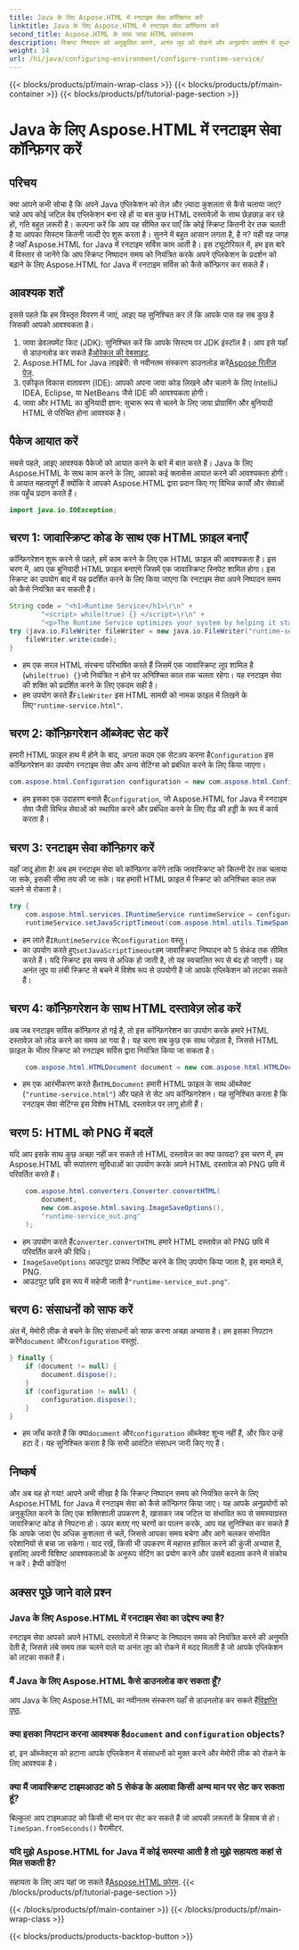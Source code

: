 ```yaml
---
title: Java के लिए Aspose.HTML में रनटाइम सेवा कॉन्फ़िगर करें
linktitle: Java के लिए Aspose.HTML में रनटाइम सेवा कॉन्फ़िगर करें
second_title: Aspose.HTML के साथ जावा HTML प्रसंस्करण
description: स्क्रिप्ट निष्पादन को अनुकूलित करने, अनंत लूप को रोकने और अनुप्रयोग प्रदर्शन में सुधार करने के लिए Java के लिए Aspose.HTML में रनटाइम सेवा को कॉन्फ़िगर करना सीखें।
weight: 14
url: /hi/java/configuring-environment/configure-runtime-service/
---
```


{{< blocks/products/pf/main-wrap-class >}}
{{< blocks/products/pf/main-container >}}
{{< blocks/products/pf/tutorial-page-section >}}

# Java के लिए Aspose.HTML में रनटाइम सेवा कॉन्फ़िगर करें

## परिचय
क्या आपने कभी सोचा है कि अपने Java एप्लिकेशन को तेज़ और ज़्यादा कुशलता से कैसे चलाया जाए? चाहे आप कोई जटिल वेब एप्लिकेशन बना रहे हों या बस कुछ HTML दस्तावेज़ों के साथ छेड़छाड़ कर रहे हों, गति बहुत ज़रूरी है। कल्पना करें कि आप यह सीमित कर पाएँ कि कोई स्क्रिप्ट कितनी देर तक चलती है या आपका सिस्टम कितनी जल्दी ऐप शुरू करता है। सुनने में बहुत आसान लगता है, है न? यही वह जगह है जहाँ Aspose.HTML for Java में रनटाइम सर्विस काम आती है। इस ट्यूटोरियल में, हम इस बारे में विस्तार से जानेंगे कि आप स्क्रिप्ट निष्पादन समय को नियंत्रित करके अपने एप्लिकेशन के प्रदर्शन को बढ़ाने के लिए Aspose.HTML for Java में रनटाइम सर्विस को कैसे कॉन्फ़िगर कर सकते हैं।
## आवश्यक शर्तें
इससे पहले कि हम विस्तृत विवरण में जाएं, आइए यह सुनिश्चित कर लें कि आपके पास वह सब कुछ है जिसकी आपको आवश्यकता है। 
1.  जावा डेवलपमेंट किट (JDK): सुनिश्चित करें कि आपके सिस्टम पर JDK इंस्टॉल है। आप इसे यहाँ से डाउनलोड कर सकते हैं[ओरेकल की वेबसाइट](https://www.oracle.com/java/technologies/javase-downloads.html).
2.  Aspose.HTML for Java लाइब्रेरी: से नवीनतम संस्करण डाउनलोड करें[Aspose रिलीज़ पेज](https://releases.aspose.com/html/java/). 
3. एकीकृत विकास वातावरण (IDE): आपको अपना जावा कोड लिखने और चलाने के लिए IntelliJ IDEA, Eclipse, या NetBeans जैसे IDE की आवश्यकता होगी।
4. जावा और HTML का बुनियादी ज्ञान: सुचारू रूप से चलने के लिए जावा प्रोग्रामिंग और बुनियादी HTML से परिचित होना आवश्यक है।

## पैकेज आयात करें
सबसे पहले, आइए आवश्यक पैकेजों को आयात करने के बारे में बात करते हैं। Java के लिए Aspose.HTML के साथ काम करने के लिए, आपको कई क्लासेस आयात करने की आवश्यकता होगी। ये आयात महत्वपूर्ण हैं क्योंकि वे आपको Aspose.HTML द्वारा प्रदान किए गए विभिन्न कार्यों और सेवाओं तक पहुँच प्रदान करते हैं।
```java
import java.io.IOException;
```

## चरण 1: जावास्क्रिप्ट कोड के साथ एक HTML फ़ाइल बनाएँ
कॉन्फ़िगरेशन शुरू करने से पहले, हमें काम करने के लिए एक HTML फ़ाइल की आवश्यकता है। इस चरण में, आप एक बुनियादी HTML फ़ाइल बनाएंगे जिसमें एक जावास्क्रिप्ट स्निपेट शामिल होगा। इस स्क्रिप्ट का उपयोग बाद में यह प्रदर्शित करने के लिए किया जाएगा कि रनटाइम सेवा अपने निष्पादन समय को कैसे नियंत्रित कर सकती है।
```java
String code = "<h1>Runtime Service</h1>\r\n" +
		"<script> while(true) {} </script>\r\n" +
		"<p>The Runtime Service optimizes your system by helping it start apps and programs faster.</p>\r\n";
try (java.io.FileWriter fileWriter = new java.io.FileWriter("runtime-service.html")) {
	fileWriter.write(code);
}
```

- हम एक सरल HTML संरचना परिभाषित करते हैं जिसमें एक जावास्क्रिप्ट लूप शामिल है (`while(true) {}`जो नियंत्रित न होने पर अनिश्चित काल तक चलता रहेगा। यह रनटाइम सेवा की शक्ति को प्रदर्शित करने के लिए एकदम सही है।
-  हम उपयोग करते हैं`FileWriter` इस HTML सामग्री को नामक फ़ाइल में लिखने के लिए`"runtime-service.html"`.
## चरण 2: कॉन्फ़िगरेशन ऑब्जेक्ट सेट करें
 हमारी HTML फ़ाइल हाथ में होने के बाद, अगला कदम एक सेटअप करना है`Configuration` इस कॉन्फ़िगरेशन का उपयोग रनटाइम सेवा और अन्य सेटिंग्स को प्रबंधित करने के लिए किया जाएगा।
```java
com.aspose.html.Configuration configuration = new com.aspose.html.Configuration();
```

-  हम इसका एक उदाहरण बनाते हैं`Configuration`, जो Aspose.HTML for Java में रनटाइम सेवा जैसी विभिन्न सेवाओं को स्थापित करने और प्रबंधित करने के लिए रीढ़ की हड्डी के रूप में कार्य करता है।
## चरण 3: रनटाइम सेवा कॉन्फ़िगर करें
यहाँ जादू होता है! अब हम रनटाइम सेवा को कॉन्फ़िगर करेंगे ताकि जावास्क्रिप्ट को कितनी देर तक चलाया जा सके, इसकी सीमा तय की जा सके। यह हमारी HTML फ़ाइल में स्क्रिप्ट को अनिश्चित काल तक चलने से रोकता है।
```java
try {
	com.aspose.html.services.IRuntimeService runtimeService = configuration.getService(com.aspose.html.services.IRuntimeService.class);
	runtimeService.setJavaScriptTimeout(com.aspose.html.utils.TimeSpan.fromSeconds(5));
```

-  हम लाते हैं`IRuntimeService` से`Configuration` वस्तु।
-  का उपयोग करते हुए`setJavaScriptTimeout`हम जावास्क्रिप्ट निष्पादन को 5 सेकंड तक सीमित करते हैं। यदि स्क्रिप्ट इस समय से अधिक हो जाती है, तो यह स्वचालित रूप से बंद हो जाएगी। यह अनंत लूप या लंबी स्क्रिप्ट से बचने में विशेष रूप से उपयोगी है जो आपके एप्लिकेशन को लटका सकते हैं।
## चरण 4: कॉन्फ़िगरेशन के साथ HTML दस्तावेज़ लोड करें
अब जब रनटाइम सर्विस कॉन्फ़िगर हो गई है, तो इस कॉन्फ़िगरेशन का उपयोग करके हमारे HTML दस्तावेज़ को लोड करने का समय आ गया है। यह चरण सब कुछ एक साथ जोड़ता है, जिससे HTML फ़ाइल के भीतर स्क्रिप्ट को रनटाइम सर्विस द्वारा नियंत्रित किया जा सकता है।
```java
	com.aspose.html.HTMLDocument document = new com.aspose.html.HTMLDocument("runtime-service.html", configuration);
```

-  हम एक आरंभीकरण करते हैं`HTMLDocument` हमारी HTML फ़ाइल के साथ ऑब्जेक्ट (`"runtime-service.html"`) और पहले से सेट अप कॉन्फ़िगरेशन। यह सुनिश्चित करता है कि रनटाइम सेवा सेटिंग्स इस विशेष HTML दस्तावेज़ पर लागू होती हैं।
## चरण 5: HTML को PNG में बदलें
यदि आप इसके साथ कुछ अच्छा नहीं कर सकते तो HTML दस्तावेज़ का क्या फायदा? इस चरण में, हम Aspose.HTML की रूपांतरण सुविधाओं का उपयोग करके अपने HTML दस्तावेज़ को PNG छवि में परिवर्तित करते हैं।
```java
	com.aspose.html.converters.Converter.convertHTML(
		document,
		new com.aspose.html.saving.ImageSaveOptions(),
		"runtime-service_out.png"
	);
```

-  हम उपयोग करते हैं`Converter.convertHTML` हमारे HTML दस्तावेज़ को PNG छवि में परिवर्तित करने की विधि।
- `ImageSaveOptions` आउटपुट प्रारूप निर्दिष्ट करने के लिए उपयोग किया जाता है, इस मामले में, PNG.
- आउटपुट छवि इस रूप में सहेजी जाती है`"runtime-service_out.png"`.
## चरण 6: संसाधनों को साफ करें
 अंत में, मेमोरी लीक से बचने के लिए संसाधनों को साफ करना अच्छा अभ्यास है। हम इसका निपटान करेंगे`document` और`configuration` वस्तुएं.
```java
} finally {
	if (document != null) {
		document.dispose();
	}
	if (configuration != null) {
		configuration.dispose();
	}
}
```

-  हम जाँच करते हैं कि क्या`document` और`configuration` ऑब्जेक्ट शून्य नहीं हैं, और फिर उन्हें हटा दें। यह सुनिश्चित करता है कि सभी आवंटित संसाधन जारी किए गए हैं।

## निष्कर्ष
और अब यह हो गया! आपने अभी सीखा है कि स्क्रिप्ट निष्पादन समय को नियंत्रित करने के लिए Aspose.HTML for Java में रनटाइम सेवा को कैसे कॉन्फ़िगर किया जाए। यह आपके अनुप्रयोगों को अनुकूलित करने के लिए एक शक्तिशाली उपकरण है, खासकर जब जटिल या संभावित रूप से समस्याग्रस्त जावास्क्रिप्ट कोड से निपटना हो। ऊपर बताए गए चरणों का पालन करके, आप यह सुनिश्चित कर सकते हैं कि आपके जावा ऐप अधिक कुशलता से चलें, जिससे आपका समय बचेगा और आगे चलकर संभावित परेशानियों से बचा जा सकेगा। याद रखें, किसी भी उपकरण में महारत हासिल करने की कुंजी अभ्यास है, इसलिए अपनी विशिष्ट आवश्यकताओं के अनुरूप सेटिंग का प्रयोग करने और उसमें बदलाव करने में संकोच न करें। हैप्पी कोडिंग!
## अक्सर पूछे जाने वाले प्रश्न
### Java के लिए Aspose.HTML में रनटाइम सेवा का उद्देश्य क्या है?  
रनटाइम सेवा आपको अपने HTML दस्तावेज़ों में स्क्रिप्ट के निष्पादन समय को नियंत्रित करने की अनुमति देती है, जिससे लंबे समय तक चलने वाले या अनंत लूप को रोकने में मदद मिलती है जो आपके एप्लिकेशन को लटका सकते हैं।
### मैं Java के लिए Aspose.HTML कैसे डाउनलोड कर सकता हूँ?  
 आप Java के लिए Aspose.HTML का नवीनतम संस्करण यहाँ से डाउनलोड कर सकते हैं[विज्ञप्ति पृष्ठ](https://releases.aspose.com/html/java/).
###  क्या इसका निपटान करना आवश्यक है`document` and `configuration` objects?  
हां, इन ऑब्जेक्ट्स को हटाना आपके एप्लिकेशन में संसाधनों को मुक्त करने और मेमोरी लीक को रोकने के लिए आवश्यक है।
### क्या मैं जावास्क्रिप्ट टाइमआउट को 5 सेकंड के अलावा किसी अन्य मान पर सेट कर सकता हूं?  
 बिल्कुल! आप टाइमआउट को किसी भी मान पर सेट कर सकते हैं जो आपकी ज़रूरतों के हिसाब से हो।`TimeSpan.fromSeconds()` पैरामीटर.
### यदि मुझे Aspose.HTML for Java में कोई समस्या आती है तो मुझे सहायता कहां से मिल सकती है?  
 सहायता के लिए आप यहां जा सकते हैं[Aspose.HTML फ़ोरम](https://forum.aspose.com/c/html/29).
{{< /blocks/products/pf/tutorial-page-section >}}

{{< /blocks/products/pf/main-container >}}
{{< /blocks/products/pf/main-wrap-class >}}

{{< blocks/products/products-backtop-button >}}
